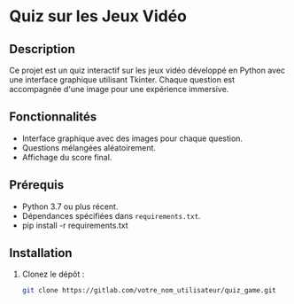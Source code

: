 # Quiz sur les Jeux Vidéo

## Description
Ce projet est un quiz interactif sur les jeux vidéo développé en Python avec une interface graphique utilisant Tkinter. Chaque question est accompagnée d'une image pour une expérience immersive.

## Fonctionnalités
- Interface graphique avec des images pour chaque question.
- Questions mélangées aléatoirement.
- Affichage du score final.

## Prérequis
- Python 3.7 ou plus récent.
- Dépendances spécifiées dans `requirements.txt`.
- pip install -r requirements.txt


## Installation
1. Clonez le dépôt :
   ```bash
   git clone https://gitlab.com/votre_nom_utilisateur/quiz_game.git
